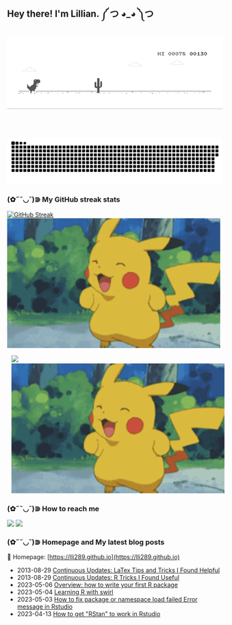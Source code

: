 <h2> Hey there! I'm Lillian. ༼ つ ◕_◕ ༽つ </h2>

![image](https://github.com/lli289/lli289/blob/main/dino.gif)   
<div> 
 </br>
</br>

  ![Snake animation](https://github.com/lli289/lli289/blob/main/assets/github-contribution-grid-snake.svg)
 
</div>

### (✿˶˘◡˘)⋑ My GitHub streak stats

[![GitHub Streak](https://github-readme-streak-stats.herokuapp.com?user=lli289&theme=transparent&hide_border=true&date_format=M%20j%5B%2C%20Y%5D)](https://git.io/streak-stats) ![image](https://github.com/lli289/lli289/blob/main/pikachu-happy.gif)   

 <p>
    <img src="https://github-readme-streak-stats.herokuapp.com?user=lli289&theme=transparent&hide_border=true&date_format=M%20j%5B%2C%20Y%5D" hspace="10" >
    <img src="https://github.com/lli289/lli289/blob/main/pikachu-happy.gif" hspace="10" >
</p>

### (✿˶˘◡˘)⋑ How to reach me
<div> 
 <a href = "mailto: lli289.git@gmail.com"><img src="https://img.shields.io/badge/-Gmail-%23333?style=for-the-badge&logo=gmail&logoColor=white" target="_blank"></a>
 <a href = "mailto: lli289@uky.edu"><img src="https://img.shields.io/badge/Microsoft_Outlook-0078D4?style=for-the-badge&logo=microsoft-outlook&logoColor=white"></a>
<div> 

### (✿˶˘◡˘)⋑ Homepage and My latest blog posts
📰 Homepage: [https://lli289.github.io](https://lli289.github.io)
* 2013-08-29 [Continuous Updates: LaTex Tips and Tricks I Found Helpful](https://lli289.github.io/posts/2023/08/blog-post-1/)
* 2013-08-29 [Continuous Updates: R Tricks I Found Useful](https://lli289.github.io/posts/2023/04/blog-post-2/)
* 2023-05-06 [Overview: how to write your first R package](https://lli289.github.io/posts/2023/05/blog-post-3/)
* 2023-05-04 [Learning R with swirl](https://lli289.github.io/posts/2023/05/blog-post-2/)
* 2023-05-03 [How to fix package or namespace load failed Error message in Rstudio](https://lli289.github.io/posts/2023/05/blog-post-1/)
* 2023-04-13 [How to get "RStan" to work in Rstudio](https://lli289.github.io/posts/2023/04/blog-post-1/)

